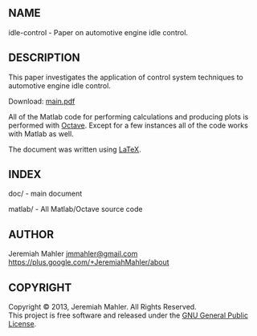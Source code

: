 
NAME
----

idle-control - Paper on automotive engine idle control.

DESCRIPTION
-----------

This paper investigates the application of control system
techniques to automotive engine idle control.

Download: [main.pdf](https://github.com/jmahler/idle-control/blob/build/paper/main.pdf?raw=true)

All of the Matlab code for performing calculations and producing
plots is performed with [Octave][octave].  Except for a few instances
all of the code works with Matlab as well.

 [octave]: http://www.gnu.org/software/octave/

The document was written using [LaTeX][latex].

 [latex]: http://www.latex-project.org/

INDEX
-----

  doc/ - main document

  matlab/ - All Matlab/Octave source code

AUTHOR
------

Jeremiah Mahler <jmmahler@gmail.com><br>
<https://plus.google.com/+JeremiahMahler/about>

COPYRIGHT
---------

Copyright &copy; 2013, Jeremiah Mahler.  All Rights Reserved.<br>
This project is free software and released under
the [GNU General Public License][gpl].

 [gpl]: http://www.gnu.org/licenses/gpl.html

